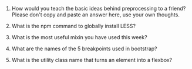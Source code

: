 1.  How would you teach the basic ideas behind preprocessing to a friend? Please don't copy and paste an answer here, use your own thoughts.

    <!-- input of items in order to recieve a responsive outcome -->

2.  What is the npm command to globally install LESS?
    <!-- its a command you put in your terminal to install LESS throughout your whole project or whatever you are currently working on so you do not need to keep installing it hence the name globally its all over your system -->
3.  What is the most useful mixin you have used this week?
    <!-- mix-in row -->
4.  What are the names of the 5 breakpoints used in bootstrap?

    <!-- honestly do not know -->

5.  What is the utility class name that turns an element into a flexbox?
    <!-- flex items -->
